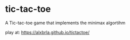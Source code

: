 # tic-tac-toe

A Tic-tac-toe game that implements the minimax algortihm

play at:  https://alxbrla.github.io/tictactoe/
